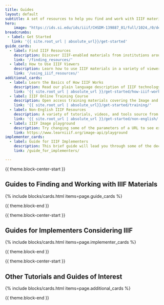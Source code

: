 ```yaml
---
title: Guides 
layout: default
subtitle: A set of resources to help you find and work with IIIF materials, built by members of the IIIF community
hero:
    image: "https://ids.si.edu/ids/iiif/CHSDM-139887_01/full/1024,/0/default.jpg"
breadcrumbs:
 - label: Get Started
   link: '{{ site.root_url | absolute_url}}/get-started'
guide_cards:
  - label: Find IIIF Resources
    description: Discover IIIF-enabled materials from institutions around the world.
    link: '/finding_resources/'
  - label: How to Use IIIF Viewers
    description: Learn how to use IIIF materials in a variety of viewers for teaching, research across sites, and more.
    link: '/using_iiif_resources/'
additional_cards:
  - label: Learn the Basics of How IIIF Works
    description: Read our plain language description of IIIF technology.
    link: '{{ site.root_url | absolute_url }}/get-started/how-iiif-works'
  - label: IIIF Online Training Course
    description: Open access training materials covering the Image and Presentation APIs as well as annotating images, among other topics.
    link: '{{ site.root_url | absolute_url}}/get-started/training/'
  - label: Non-English IIIF Resources
    description: A variety of tutorials, videos, and tools source from many countries within the IIIF community. 
    link: '{{ site.root_url | absolute_url }}/get-started/non-english/'
  - label: IIIF Image playground
    description: Try changing some of the parameters of a URL to see exactly how the IIIF Image API works. 
    link: https://www.learniiif.org/image-api/playground
implementer_cards:
  - label: Guide for IIIF Implementers
    description: This brief guide will lead you through some of the decision points to help get you going with IIIF.
    link: /guide_for_implementers/

---
```


{{ theme.block-center-start }}

## Guides to Finding and Working with IIIF Materials

{% include blocks/cards.html items=page.guide_cards %}

{{ theme.block-end }}

{{ theme.block-center-start }}

## Guides for Implementers Considering IIIF

{% include blocks/cards.html items=page.implementer_cards %}

{{ theme.block-end }}

{{ theme.block-center-start }}


## Other Tutorials and Guides of Interest

{% include blocks/cards.html items=page.additional_cards %}

{{ theme.block-end }}

